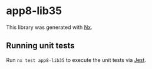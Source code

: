 # app8-lib35

This library was generated with [Nx](https://nx.dev).

## Running unit tests

Run `nx test app8-lib35` to execute the unit tests via [Jest](https://jestjs.io).
